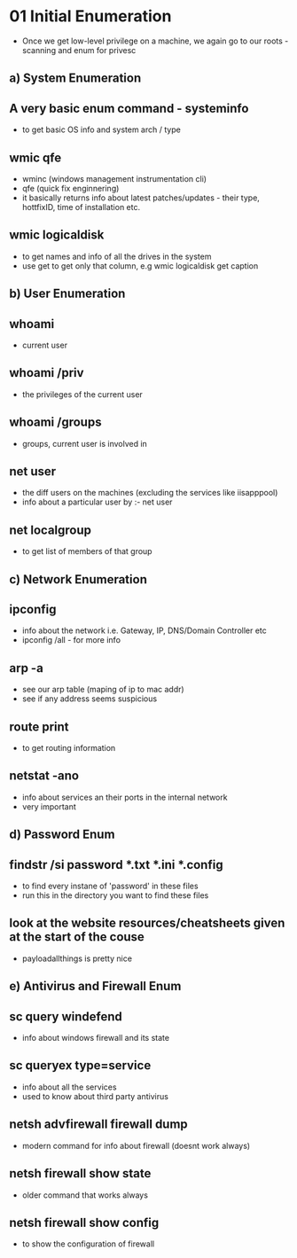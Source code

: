 # 01 Initial Enumeration
- Once we get low-level privilege on a machine, we again go to our roots - scanning and enum for privesc

## a) System Enumeration

## A very basic enum command - systeminfo 
- to get basic OS info and system arch / type

## wmic qfe
- wminc (windows management instrumentation cli)
- qfe (quick fix enginnering)
- it basically returns info about latest patches/updates - their type, hottfixID, time of installation etc. 

## wmic logicaldisk 
- to get names and info of all the drives in the system 
- use get <heading> to get only that column, e.g wmic logicaldisk get caption

## b) User Enumeration

## whoami 
- current user

## whoami /priv
- the privileges of the current user

## whoami /groups
- groups, current user is involved in

## net user
- the diff users on the machines (excluding the services like iisapppool)
- info about a particular user by :- net user <username>

## net localgroup <group-name>
- to get list of members of that group

## c) Network Enumeration

## ipconfig
- info about the network i.e. Gateway, IP, DNS/Domain Controller etc
- ipconfig /all - for more info

## arp -a
- see our arp table (maping of ip to mac addr)
- see if any address seems suspicious 

## route print 
- to get routing information

## netstat -ano 
- info about services an their ports in the internal network
- very important

## d) Password Enum

## findstr /si password *.txt *.ini *.config
- to find every instane of 'password' in these files 
- run this in the directory you want to find these files

## look at the website resources/cheatsheets given at the start of the couse
- payloadallthings is pretty nice

## e) Antivirus and Firewall Enum

## sc query windefend
- info about windows firewall and its state

## sc queryex type=service
- info about all the services 
- used to know about third party antivirus

## netsh advfirewall firewall dump
- modern command for info about firewall (doesnt work always)

## netsh firewall show state
- older command that works always

## netsh firewall show config
- to show the configuration of firewall




